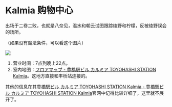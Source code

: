 # Kalmia 购物中心

出场于二卷二败，也就是八奈见，温水和朝云试图跟踪绫野和柠檬，反被绫野误会的场所。

<inline-frame src="https://www.google.com/maps/embed?pb=!1m18!1m12!1m3!1d1288.320280654665!2d137.38131330736928!3d34.7629287673909!2m3!1f0!2f0!3f0!3m2!1i1024!2i768!4f13.1!3m3!1m2!1s0x6004d208d038c38d%3A0xc87bd7780aef3904!2sKalmia!5e0!3m2!1szh-CN!2sjp!4v1735571665446!5m2!1szh-CN!2sjp" width="100%" height="450" style="border:0;" allowfullscreen="" loading="lazy" referrerpolicy="no-referrer-when-downgrade"></inline-frame>

（如果没有魔法条件，可以看这个图片）

![](https://www.misaka19327.cc/static/img/e537cffdec8a80276459fa30f1582257.clipboard-2024-12-30.png)

1. 营业时间：7点到晚上22点。
2. 室内地图：[フロアマップ - 豊橋駅ビル カルミア TOYOHASHI STATION Kalmia](https://www.toyohashi-kalmia.jp/floor/)。这地方直接和丰桥站连接的。

其他的信息在其[豊橋駅ビル カルミア TOYOHASHI STATION Kalmia - 豊橋駅ビル カルミア TOYOHASHI STATION Kalmia](https://www.toyohashi-kalmia.jp/)官网中记得比较详细了，这里就不展开了。
